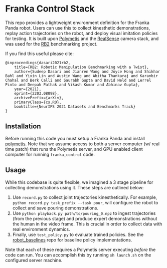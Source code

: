 # Franka Control Stack
This repo provides a lightweight environment definition for the Franka Panda robot. Users can use this to collect kinesthetic demonstrations, replay action trajectories on the robot, and deploy visual imitation policies for testing. It is built upon [Polymetis](https://facebookresearch.github.io/fairo/polymetis/index.html) and the [RealSense](https://dev.intelrealsense.com/docs/python2) camera stack, and was used for the [RB2](https://rb2.info/) benchmarking project.

If you find this useful please cite:
```
@inproceedings{dasari2021rb2,
    title={RB2: Robotic Manipulation Benchmarking with a Twist},
    author={Sudeep Dasari and Jianren Wang and Joyce Hong and Shikhar Bahl and Yixin Lin and Austin Wang and Abitha Thankaraj and Karanbir Chahal and Berk Calli and Saurabh Gupta and David Held and Lerrel Pinto and Deepak Pathak and Vikash Kumar and Abhinav Gupta},
    year={2021},
    eprint={2203.08098},
    archivePrefix={arXiv},
    primaryClass={cs.RO},
    booktitle={NeurIPS 2021 Datasets and Benchmarks Track}
}
```

## Installation
Before running this code you must setup a Franka Panda and install [polymetis](https://facebookresearch.github.io/fairo/polymetis/installation.html). Note that we assume access to both a server computer (w/ real time patch) that runs the Polymetis server, and GPU enabled client computer for running `franka_control` code.


## Usage
While this codebase is quite flexible, we imagined a 3 stage pipeline for collecting demonstrations using it. These steps are outlined below:

1. Use `record.py` to collect joint trajectories kinesthetically. For example, `python record.py task_prefix --task pour`, will configure the robot to collect and save pouring demonstrations.
2. Use `python playback.py path/to/pouring_0.npz` to ingest trajectories (from the previous stage) and produce expert demonstrations without the human in the video frame. This is crucial in order to collect data with real environment dynamics.
3. Finally, use `test_policy.py` to evaluate trained policies. See the [robot_baselines](https://github.com/AGI-Labs/robot_baselines) repo for baseline policy implementations.

Note that each of these requires a Polymetis server executing *before* the code can run. You can accomplish this by running `sh launch.sh` on the configured server machine.
